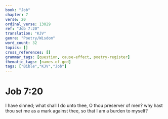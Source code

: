 ```yaml
---
book: "Job"
chapter: 7
verse: 20
ordinal_verse: 13029
ref: "Job 7:20"
translation: "KJV"
genre: "Poetry/Wisdom"
word_count: 32
topics: []
cross_references: []
grammar_tags: [question, cause-effect, poetry-register]
thematic_tags: [names-of-god]
tags: ["Bible","KJV","Job"]
---
```


# Job 7:20

I have sinned; what shall I do unto thee, O thou preserver of men? why hast thou set me as a mark against thee, so that I am a burden to myself?
